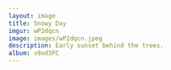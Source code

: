```yaml
---
layout: image
title: Snowy Day
imgur: wP2dqcn
image: images/wP2dqcn.jpeg
description: Early sunset behind the trees.
album: v9xd3FC
---
```


